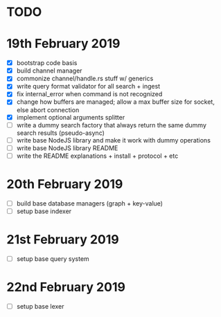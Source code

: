 TODO
====

# 19th February 2019

- [x] bootstrap code basis
- [x] build channel manager
- [x] commonize channel/handle.rs stuff w/ generics
- [x] write query format validator for all search + ingest
- [x] fix internal_error when command is not recognized
- [x] change how buffers are managed; allow a max buffer size for socket, else abort connection
- [x] implement optional arguments splitter
- [ ] write a dummy search factory that always return the same dummy search results (pseudo-async)
- [ ] write base NodeJS library and make it work with dummy operations
- [ ] write base NodeJS library README
- [ ] write the README explanations + install + protocol + etc

# 20th February 2019

- [ ] build base database managers (graph + key-value)
- [ ] setup base indexer

# 21st February 2019

- [ ] setup base query system

# 22nd February 2019

- [ ] setup base lexer
